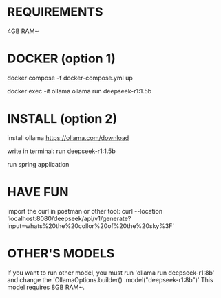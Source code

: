 # REQUIREMENTS
4GB RAM~

# DOCKER (option 1)

docker compose -f docker-compose.yml up

docker exec -it ollama ollama run deepseek-r1:1.5b

# INSTALL (option 2)

install ollama https://ollama.com/download

write in terminal: run deepseek-r1:1.5b

run spring application

# HAVE FUN

import the curl in postman or other tool: curl --location 'localhost:8080/deepseek/api/v1/generate?input=whats%20the%20collor%20of%20the%20sky%3F'

# OTHER'S MODELS

If you want to run other model, you must run 'ollama run deepseek-r1:8b' and change the 'OllamaOptions.builder()
.model("deepseek-r1:8b")' This model requires 8GB RAM~.